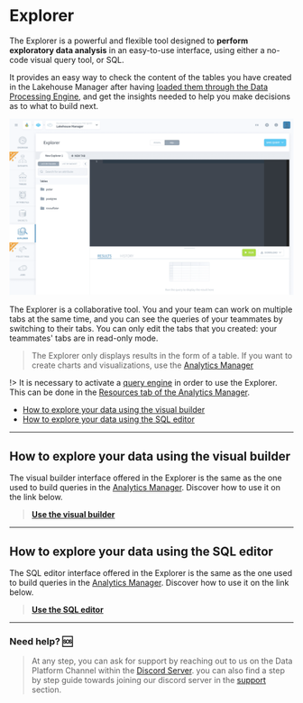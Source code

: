 # Explorer

The Explorer is a powerful and flexible tool designed to **perform exploratory data analysis** in an easy-to-use interface, using either a no-code visual query tool, or SQL. 

It provides an easy way to check the content of the tables you have created in the Lakehouse Manager after having [loaded them through the Data Processing Engine](/en/product/dpe/actions/load/index), and get the insights needed to help you make decisions as to what to build next.

![explorer with sql](picts/explorer-overview.png)

The Explorer is a collaborative tool. You and your team can work on multiple tabs at the same time, and you can see the queries of your teammates by switching to their tabs. You can only edit the tabs that you created: your teammates' tabs are in read-only mode.

> The Explorer only displays results in the form of a table. If you want to create charts and visualizations, use the [Analytics Manager](/en/product/am/index.md)

!> It is necessary to activate a [query engine](/en/product/am/resources) in order to use the Explorer. This can be done in the [Resources tab of the Analytics Manager](/en/product/qb/resources).

* [How to explore your data using the visual builder](#how-to-explore-your-data-using-the-visual-builder)
* [How to explore your data using the SQL editor](#how-to-explore-your-data-using-the-sql-editor)

---
## How to explore your data using the visual builder

The visual builder interface offered in the Explorer is the same as the one used to build queries in the [Analytics Manager](/en/product/am/index.md). Discover how to use it on the link below.

> [**Use the visual builder**](en/product/am/queries/visual)

---
## How to explore your data using the SQL editor

The SQL editor interface offered in the Explorer is the same as the one used to build queries in the [Analytics Manager](/en/product/am/index.md). Discover how to use it on the link below.

> [**Use the SQL editor**](/en/product/am/queries/sql) 

---
###  Need help? 🆘

> At any step, you can ask for support by reaching out to us on the Data Platform Channel within the [Discord Server](https://discord.com/channels/850031577277792286/1163465539981672559). you can also find a step by step guide towards joining our discord server in the [support](/en/support/index.md) section.